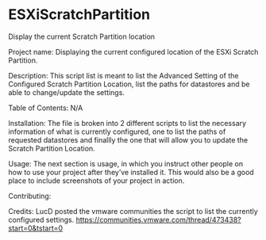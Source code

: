 # ESXiScratchPartition
Display the current Scratch Partition location



Project name: Displaying the current configured location of the ESXi Scratch Partition.

Description: This script list is meant to list the Advanced Setting of the Configured Scratch Partition Location, list the paths for datastores and be able to change/update the settings.

Table of Contents: N/A

Installation: The file is broken into 2 different scripts to list the necessary information of what is currently configured, one to list the paths of requested datastores and finallly the one that will allow you to update the Scratch Partition Location.

Usage: The next section is usage, in which you instruct other people on how to use your project after they’ve installed it. This would also be a good place to include screenshots of your project in action.

Contributing: 

Credits: LucD posted the vmware communities the script to list the currently configured settings. https://communities.vmware.com/thread/473438?start=0&tstart=0

